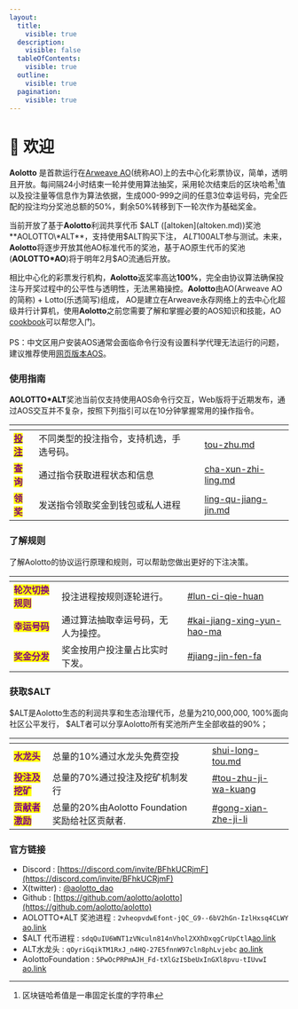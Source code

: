 ```yaml
---
layout:
  title:
    visible: true
  description:
    visible: false
  tableOfContents:
    visible: true
  outline:
    visible: true
  pagination:
    visible: true
---
```


# 👋 欢迎

**Aolotto** 是首款运行在[Arweave AO](https://ao.arweave.dev/)(统称AO)上的去中心化彩票协议，简单，透明且开放。每间隔24小时结束一轮并使用算法抽奖，采用轮次结束后的区块哈希[^1]值以及投注量等信息作为算法依据，生成000-999之间的任意3位幸运号码，完全匹配的投注均分奖池总额的50%，剩余50%转移到下一轮次作为基础奖金。

当前开放了基于**Aolotto**利润共享代币 $ALT ([altoken](altoken.md))奖池**AOLOTTO\*ALT**，支持使用$ALT购买下注， $ALT 100%面向社区公平发行，您可以通过[水龙头](shui-long-tou.md)免费获取$ALT参与测试。未来，**Aolotto**将逐步开放其他AO标准代币的奖池，基于AO原生代币的奖池(**AOLOTTO\*AO**)将于明年2月$AO流通后开放。

相比中心化的彩票发行机构，**Aolotto**返奖率高达**100%**，完全由协议算法确保投注与开奖过程中的公平性与透明性，无法黑箱操控。**Aolotto**由AO(Arweave AO的简称) + Lotto(乐透简写)组成， AO是建立在Arweave永存网络上的去中心化超级并行计算机，使用**Aolotto**之前您需要了解和掌握必要的AOS知识和技能，AO [cookbook](https://cookbook\_ao.arweave.dev/)可以帮您入门。\
\
PS：中文区用户安装AOS通常会面临命令行没有设置科学代理无法运行的问题，建议推荐使用[网页版本AOS](https://sh\_ao.g8way.io/)。

### 使用指南

**AOLOTTO\*ALT**奖池当前仅支持使用AOS命令行交互，Web版将于近期发布，通过AOS交互并不复杂，按照下列指引可以在10分钟掌握常用的操作指令。

<table data-view="cards"><thead><tr><th></th><th></th><th></th><th data-hidden data-card-target data-type="content-ref"></th></tr></thead><tbody><tr><td><a data-footnote-ref href="#user-content-fn-2"><mark style="color:purple;"><strong>投注</strong></mark></a></td><td>不同类型的投注指令，支持机选，手选号码。</td><td></td><td><a href="tou-zhu.md">tou-zhu.md</a></td></tr><tr><td><mark style="color:purple;"><strong>查询</strong></mark></td><td>通过指令获取进程状态和信息</td><td></td><td><a href="cha-xun-zhi-ling.md">cha-xun-zhi-ling.md</a></td></tr><tr><td><mark style="color:purple;"><strong>领奖</strong></mark></td><td>发送指令领取奖金到钱包或私人进程</td><td></td><td><a href="ling-qu-jiang-jin.md">ling-qu-jiang-jin.md</a></td></tr></tbody></table>

### 了解规则

了解Aolotto的协议运行原理和规则，可以帮助您做出更好的下注决策。

<table data-view="cards"><thead><tr><th></th><th></th><th></th><th data-hidden data-card-target data-type="content-ref"></th></tr></thead><tbody><tr><td><mark style="color:purple;"><strong>轮次切换规则</strong></mark></td><td>投注进程按规则逐轮进行。</td><td></td><td><a href="chou-jiang.md#lun-ci-qie-huan">#lun-ci-qie-huan</a></td></tr><tr><td><mark style="color:purple;"><strong>幸运号码</strong></mark></td><td>通过算法抽取幸运号码，无人为操控。</td><td></td><td><a href="chou-jiang.md#kai-jiang-xing-yun-hao-ma">#kai-jiang-xing-yun-hao-ma</a></td></tr><tr><td><mark style="color:purple;"><strong>奖金分发</strong></mark></td><td>奖金按用户投注量占比实时下发。</td><td></td><td><a href="chou-jiang.md#jiang-jin-fen-fa">#jiang-jin-fen-fa</a></td></tr></tbody></table>

### 获取$ALT

$ALT是Aolotto生态的利润共享和生态治理代币，总量为210,000,000, 100%面向社区公平发行， $ALT者可以分享Aolotto所有奖池所产生全部收益的90%；

<table data-view="cards"><thead><tr><th></th><th></th><th></th><th data-hidden data-card-target data-type="content-ref"></th></tr></thead><tbody><tr><td><mark style="color:purple;"><strong>水龙头</strong></mark></td><td>总量的10%通过水龙头免费空投</td><td></td><td><a href="shui-long-tou.md">shui-long-tou.md</a></td></tr><tr><td><mark style="color:purple;"><strong>投注及挖矿</strong></mark></td><td>总量的70%通过投注及挖矿机制发行</td><td></td><td><a href="altoken.md#tou-zhu-ji-wa-kuang">#tou-zhu-ji-wa-kuang</a></td></tr><tr><td><mark style="color:purple;"><strong>贡献者激励</strong></mark></td><td>总量的20%由Aolotto Foundation奖励给社区贡献者.</td><td></td><td><a href="altoken.md#gong-xian-zhe-ji-li">#gong-xian-zhe-ji-li</a></td></tr></tbody></table>

### 官方链接

* Discord : [https://discord.com/invite/BFhkUCRjmF](https://discord.com/invite/BFhkUCRjmF)
* X(twitter) :  [@aolotto\_dao](https://x.com/aolotto\_dao)
* Github : [https://github.com/aolotto/aolotto](https://github.com/aolotto/aolotto)
* AOLOTTO\*ALT 奖池进程 : `2vheopvdwEfont-jQC_G9--6bV2hGn-IzlHxsq4CLWY` [ao.link](https://www.ao.link/#/entity/2vheopvdwEfont-jQC\_G9--6bV2hGn-IzlHxsq4CLWY)
* $ALT 代币进程 : `sdqQuIU6WNT1zVNculn814nVhol2XXhDxqgCrUpCtlA`[ao.link](https://www.ao.link/#/token/sdqQuIU6WNT1zVNculn814nVhol2XXhDxqgCrUpCtlA)
* ALT水龙头 : `qOyriGqikTM1RxJ_n4HQ-27E5fnnW97cln8phLvjebc` [ao.link](https://www.ao.link/#/entity/qOyriGqikTM1RxJ\_n4HQ-27E5fnnW97cln8phLvjebc)
* AolottoFoundation : `5PwOcPRPmAJH_Fd-tXlGzISbeUxInGXl8pvu-tIUvwI` [ao.link](https://www.ao.link/#/entity/5PwOcPRPmAJH\_Fd-tXlGzISbeUxInGXl8pvu-tIUvwI)

[^1]: 区块链哈希值是一串固定长度的字符串

[^2]: 
